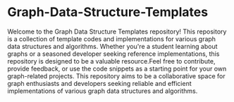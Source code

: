 # Graph-Data-Structure-Templates
Welcome to the Graph Data Structure Templates repository! This repository is a collection of template codes and implementations for various graph data structures and algorithms. Whether you're a student learning about graphs or a seasoned developer seeking reference implementations, this repository is designed to be a valuable resource.Feel free to contribute, provide feedback, or use the code snippets as a starting point for your own graph-related projects. This repository aims to be a collaborative space for graph enthusiasts and developers seeking reliable and efficient implementations of various graph data structures and algorithms.
